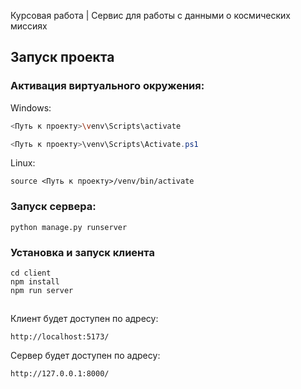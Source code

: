Курсовая работа | Сервис для работы с данными о космических миссиях

## Запуск проекта

### Активация виртуального окружения:
Windows:

```bash
<Путь к проекту>\venv\Scripts\activate
```
```powershell
<Путь к проекту>\venv\Scripts\Activate.ps1
```

Linux:
```
source <Путь к проекту>/venv/bin/activate
```

### Запуск сервера:
```
python manage.py runserver
```

### Установка и запуск клиента

```
cd client
npm install
npm run server
```

##

Клиент будет доступен по адресу:
```
http://localhost:5173/
```

Сервер будет доступен по адресу:
```
http://127.0.0.1:8000/
```

